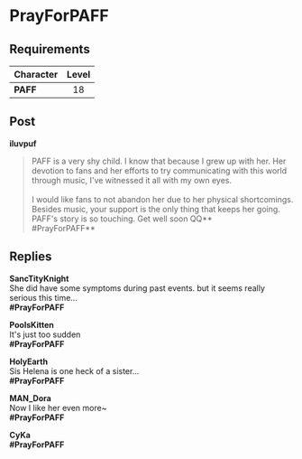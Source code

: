 # PrayForPAFF
## Requirements
|Character|Level|
|---------|:---:|
|**PAFF** | 18  |

## Post
**iluvpuf**<br>
> PAFF is a very shy child. I know that because I grew up with her. Her devotion to fans and her efforts to try communicating with this world through music, I've witnessed it all with my own eyes. <br>
> <br>
> I would like fans to not abandon her due to her physical shortcomings. Besides music, your support is the only thing that keeps her going.<br>
PAFF's story is so touching. Get well soon QQ**<br>
\#PrayForPAFF**
## Replies
**SancTityKnight**<br>
She did have some symptoms during past events. but it seems really serious this time...<br>
**\#PrayForPAFF**

**PoolsKitten**<br>
It's just too sudden<br>
**\#PrayForPAFF**

**HolyEarth**<br>
Sis Helena is one heck of a sister...<br>
**\#PrayForPAFF**

**MAN_Dora**<br>
Now I like her even more\~<br>
**\#PrayForPAFF**

**CyKa**<br>
**\#PrayForPAFF**

